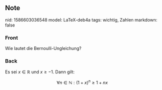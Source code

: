 ## Note
nid: 1586603036548
model: LaTeX-deb4a
tags: wichtig, Zahlen
markdown: false

### Front
Wie lautet die Bernoulli-Ungleichung?

### Back
Es sei $x \in \mathbb{R}$ und $x \geq-1$. Dann gilt:<div>
$$
\forall n \in \mathbb{N}:(1+x)^{n} \geq 1+n x
$$</div>
